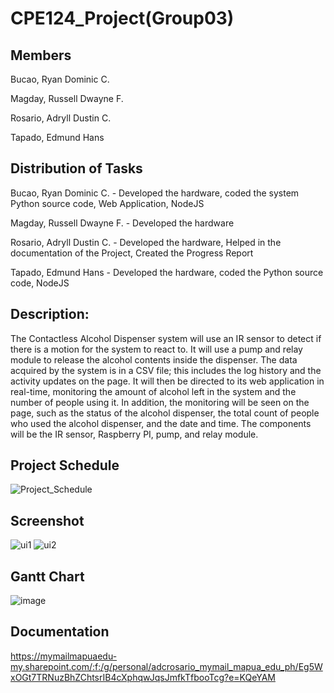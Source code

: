 # CPE124_Project(Group03)

## Members
Bucao, Ryan Dominic C.

Magday, Russell Dwayne F.

Rosario, Adryll Dustin C.

Tapado, Edmund Hans

## Distribution of Tasks
Bucao, Ryan Dominic C. - Developed the hardware, coded the system Python source code, Web Application, NodeJS

Magday, Russell Dwayne F. -  Developed the hardware

Rosario, Adryll Dustin C. -  Developed the hardware, Helped in the documentation of the Project, Created the Progress Report

Tapado, Edmund Hans - Developed the hardware, coded the Python source code, NodeJS

## Description:
The Contactless Alcohol Dispenser system will use an IR sensor to detect if there is a motion for the system to react to. It will use a pump and relay module to release the alcohol contents inside the dispenser. The data acquired by the system is in a CSV file; this includes the log history and the activity updates on the page. It will then be directed to its web application in real-time, monitoring the amount of alcohol left in the system and the number of people using it. In addition, the monitoring will be seen on the page, such as the status of the alcohol dispenser, the total count of people who used the alcohol dispenser, and the date and time. The components will be the IR sensor, Raspberry PI, pump, and relay module.

## Project Schedule
![Project_Schedule](https://raw.githubusercontent.com/rdfmagday21/CPE124_Project/main/Project%20Schedule.png)

## Screenshot
![ui1](https://user-images.githubusercontent.com/69749867/194815741-c0526117-afa8-46df-9513-f18e24c0dd71.jpg)
![ui2](https://user-images.githubusercontent.com/69749867/194815745-8c8e3716-cae4-42be-8876-2db54946512e.jpg)

## Gantt Chart
![image](https://user-images.githubusercontent.com/69749867/193819929-5e8bcc7d-e0a3-421f-94f9-bdac97487873.png)

## Documentation 
https://mymailmapuaedu-my.sharepoint.com/:f:/g/personal/adcrosario_mymail_mapua_edu_ph/Eg5WxOGt7TRNuzBhZChtsrIB4cXphqwJqsJmfkTfbooTcg?e=KQeYAM



